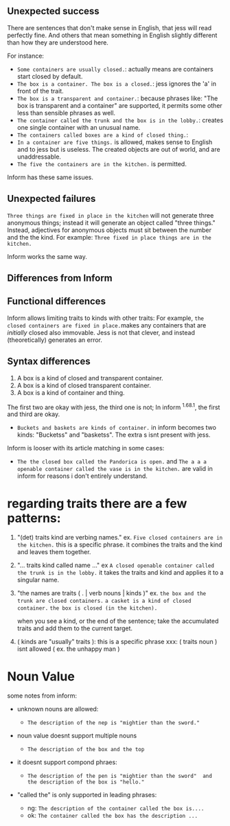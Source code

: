 
Unexpected success
------------------
There are sentences that don't make sense in English, that jess will read perfectly fine. And others that mean something in English slightly different than how they are understood here.

For instance:

* `Some containers are usually closed.`: actually means are containers start closed by default.
* `The box is a container. The box is a closed.`: jess ignores the 'a' in front of the trait.
* `The box is a transparent and container.`: because phrases like: "The box is transparent and a container" are supported, it permits some other less than sensible phrases as well.
* `The container called the trunk and the box is in the lobby.`: creates one single container with an unusual name.
* `The containers called boxes are a kind of closed thing.`: 
* `In a container are five things.`  is allowed, makes sense to English and to jess but is useless. The created objects are out of world, and are unaddressable.
* `The five the containers are in the kitchen.` is permitted.

Inform has these same issues.

Unexpected failures
-------------------

`Three things are fixed in place in the kitchen` will not generate three anonymous things; instead it will generate an object called "three things." Instead, adjectives for anonymous objects must sit between the number and the the kind. For example: `Three fixed in place things are in the kitchen.`

Inform works the same way.

Differences from Inform
------------------------

## Functional differences

Inform allows limiting traits to kinds with other traits:
For example, `the closed containers are fixed in place.`makes any containers that are *initially* closed also immovable. Jess is not that clever, and instead (theoretically) generates an error.

## Syntax differences

1. A box is a kind of closed and transparent container.
2. A box is a kind of closed transparent container.
3. A box is a kind of container and thing.

The first two are okay with jess, the third one is not; 
In inform <sup>1.68.1</sup>, the first and third are okay.

* `Buckets and baskets are kinds of container.` in inform becomes two kinds: "Bucketss" and "basketss". The extra s isnt present with jess.

Inform is looser with its article matching in some cases:

*  `The the closed box called the Pandorica is open.` and `The a a a openable container called the vase is in the kitchen.` are valid in inform for reasons i don't entirely understand.
 
# regarding traits there are a few patterns:

1. "(det) traits kind are verbing names."
	ex. `Five closed containers are in the kitchen.`
	this is a specific phrase.
	it combines the traits and the kind and leaves them together.
			

1.  "... traits kind called name ..."
	ex `A closed openable container called the trunk is in the lobby.`
	it takes the traits and kind and applies it to a singular name.


1. "the names are traits ( . | verb nouns | kinds )"
	ex. `the box and the trunk are closed containers.`
			`a casket is a kind of closed container.`
	    `the box is closed (in the kitchen).`
	  
	 when you see a kind, or the end of the sentence;
	 take the accumulated traits and add them to the current target.

1. ( kinds are "usually" traits ): this is a specific phrase
xxx: ( traits noun ) isnt allowed ( ex. the unhappy man )



# Noun Value 

some notes from inform:

* unknown nouns are allowed:
  - `The description of the nep is "mightier than the sword."`

* noun value doesnt support multiple nouns
	- `The description of the box and the top`
	
* it doesnt support compond phraes:
  - `The description of the pen is "mightier than the sword"  and the description of the box is "hello."`
  
* "called the" is only supported in leading phrases:
	- ng: `The description of the container called the box is....`
	- ok: `The container called the box has the description ... `
